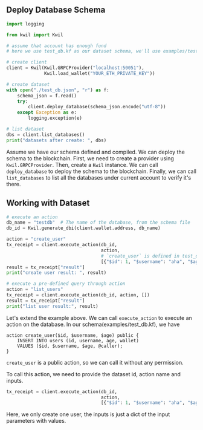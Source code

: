 ## Deploy Database Schema

```python
import logging

from kwil import Kwil

# assume that account has enough fund
# here we use test_db.kf as our dataset schema, we'll use examples/test_db.json(compiled schema)

# create client
client = Kwil(Kwil.GRPCProvider("localhost:50051"),
              Kwil.load_wallet("YOUR_ETH_PRIVATE_KEY"))

# create dataset
with open("./test_db.json", "r") as f:
    schema_json = f.read()
    try:
        client.deploy_database(schema_json.encode("utf-8"))
    except Exception as e:
        logging.exception(e)

# list dataset
dbs = client.list_databases()
print("datasets after create: ", dbs)
```    

Assume we have our schema defined and compiled. We can deploy the schema to the blockchain.
First, we need to create a provider using `Kwil.GRPCProvider`.
Then, create a `Kwil` instance. We can call `deploy_database` to deploy the schema to the blockchain.
Finally, we can call `list_databases` to list all the databases under current account to verify it's there.


## Working with Dataset

```python
# execute an action
db_name = "testdb"  # The name of the database, from the schema file
db_id = Kwil.generate_dbi(client.wallet.address, db_name)

action = "create_user"
tx_receipt = client.execute_action(db_id,
                                   action,
                                   # `create_user` is defined in test_db.kf
                                   [{"$id": 1, "$username": "aha", "$age": 18}])
result = tx_receipt["result"]
print("create user result: ", result)

# execute a pre-defined query through action
action = "list_users"
tx_receipt = client.execute_action(db_id, action, [])
result = tx_receipt["result"]
print("list user result:", result)
```

Let's extend the example above. We can call `execute_action` to execute an action on the database.
In our schema(examples/test_db.kf), we have
```
action create_user($id, $username, $age) public {
    INSERT INTO users (id, username, age, wallet)
    VALUES ($id, $username, $age, @caller);
}
```

`create_user` is a public action, so we can call it without any permission.

To call this action, we need to provide the dataset id, action name and inputs.
```python
tx_receipt = client.execute_action(db_id,
                                   action,
                                   [{"$id": 1, "$username": "aha", "$age": 18}])
```

Here, we only create one user, the inputs is just a dict of the input parameters with values.

